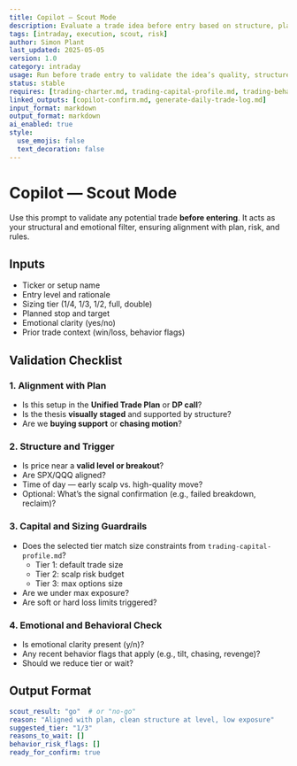 ```yaml
---
title: Copilot — Scout Mode  
description: Evaluate a trade idea before entry based on structure, plan alignment, capital exposure, and emotional clarity  
tags: [intraday, execution, scout, risk]  
author: Simon Plant  
last_updated: 2025-05-05  
version: 1.0  
category: intraday  
usage: Run before trade entry to validate the idea’s quality, structure, and size. Produces a go/no-go recommendation and entry plan refinement. Consumes ticker, level, sizing tier, capital profile, and behavior context.  
status: stable  
requires: [trading-charter.md, trading-capital-profile.md, trading-behaviors-schema.md]  
linked_outputs: [copilot-confirm.md, generate-daily-trade-log.md]  
input_format: markdown  
output_format: markdown  
ai_enabled: true
style:
  use_emojis: false
  text_decoration: false
---
```


# Copilot — Scout Mode

Use this prompt to validate any potential trade **before entering**. It acts as your structural and emotional filter, ensuring alignment with plan, risk, and rules.

## Inputs

- Ticker or setup name  
- Entry level and rationale  
- Sizing tier (1/4, 1/3, 1/2, full, double)  
- Planned stop and target  
- Emotional clarity (yes/no)  
- Prior trade context (win/loss, behavior flags)

## Validation Checklist

### 1. Alignment with Plan

- Is this setup in the **Unified Trade Plan** or **DP call**?
- Is the thesis **visually staged** and supported by structure?
- Are we **buying support** or **chasing motion**?

### 2. Structure and Trigger

- Is price near a **valid level or breakout**?
- Are SPX/QQQ aligned?
- Time of day — early scalp vs. high-quality move?
- Optional: What’s the signal confirmation (e.g., failed breakdown, reclaim)?

### 3. Capital and Sizing Guardrails

- Does the selected tier match size constraints from `trading-capital-profile.md`?  
  - Tier 1: default trade size  
  - Tier 2: scalp risk budget  
  - Tier 3: max options size  
- Are we under max exposure?
- Are soft or hard loss limits triggered?

### 4. Emotional and Behavioral Check

- Is emotional clarity present (y/n)?
- Any recent behavior flags that apply (e.g., tilt, chasing, revenge)?
- Should we reduce tier or wait?

## Output Format

```yaml
scout_result: "go"  # or "no-go"
reason: "Aligned with plan, clean structure at level, low exposure"
suggested_tier: "1/3"
reasons_to_wait: []
behavior_risk_flags: []
ready_for_confirm: true
```